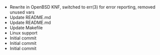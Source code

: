 - Rewrite in OpenBSD KNF, switched to err(3) for error reporting, removed unused vars
- Update README.md
- Update README.md
- Update Makefile
- Linux support
- Initial commit
- Initial commit
- Initial commit
